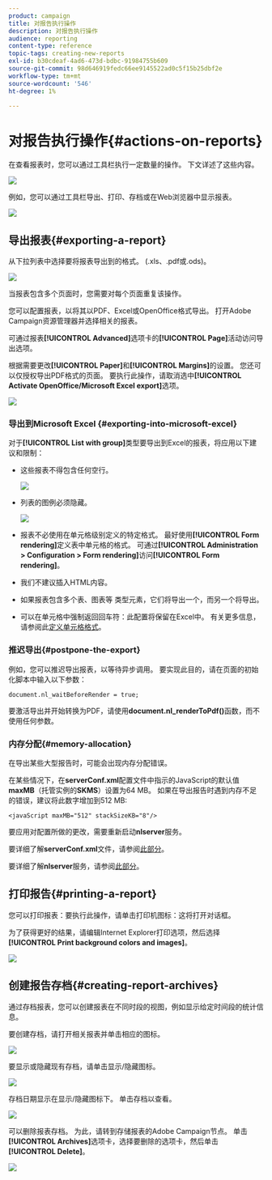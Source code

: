 ```yaml
---
product: campaign
title: 对报告执行操作
description: 对报告执行操作
audience: reporting
content-type: reference
topic-tags: creating-new-reports
exl-id: b30cdeaf-4ad6-473d-bdbc-91984755b609
source-git-commit: 98d646919fedc66ee9145522ad0c5f15b25dbf2e
workflow-type: tm+mt
source-wordcount: '546'
ht-degree: 1%

---
```


# 对报告执行操作{#actions-on-reports}

在查看报表时，您可以通过工具栏执行一定数量的操作。 下文详述了这些内容。

![](assets/s_ncs_advuser_report_wizard_2.png)

例如，您可以通过工具栏导出、打印、存档或在Web浏览器中显示报表。

![](assets/s_ncs_advuser_report_wizard_04.png)

## 导出报表{#exporting-a-report}

从下拉列表中选择要将报表导出到的格式。 (.xls、.pdf或.ods)。

![](assets/s_ncs_advuser_report_wizard_06.png)

当报表包含多个页面时，您需要对每个页面重复该操作。

您可以配置报表，以将其以PDF、Excel或OpenOffice格式导出。 打开Adobe Campaign资源管理器并选择相关的报表。

可通过报表&#x200B;**[!UICONTROL Advanced]**&#x200B;选项卡的&#x200B;**[!UICONTROL Page]**&#x200B;活动访问导出选项。

根据需要更改&#x200B;**[!UICONTROL Paper]**&#x200B;和&#x200B;**[!UICONTROL Margins]**&#x200B;的设置。 您还可以仅授权导出PDF格式的页面。 要执行此操作，请取消选中&#x200B;**[!UICONTROL Activate OpenOffice/Microsoft Excel export]**&#x200B;选项。

![](assets/s_ncs_advuser_report_wizard_021.png)

### 导出到Microsoft Excel {#exporting-into-microsoft-excel}

对于&#x200B;**[!UICONTROL List with group]**&#x200B;类型要导出到Excel的报表，将应用以下建议和限制：

* 这些报表不得包含任何空行。

   ![](assets/export_limitations_remove_empty_line.png)

* 列表的图例必须隐藏。

   ![](assets/export_limitations_hide_label.png)

* 报表不必使用在单元格级别定义的特定格式。 最好使用&#x200B;**[!UICONTROL Form rendering]**&#x200B;定义表中单元格的格式。 可通过&#x200B;**[!UICONTROL Administration > Configuration > Form rendering]**&#x200B;访问&#x200B;**[!UICONTROL Form rendering]**。
* 我们不建议插入HTML内容。
* 如果报表包含多个表、图表等 类型元素，它们将导出一个，而另一个将导出。
* 可以在单元格中强制返回回车符：此配置将保留在Excel中。 有关更多信息，请参阅此[定义单元格格式](../../reporting/using/creating-a-table.md#defining-cell-format)。

### 推迟导出{#postpone-the-export}

例如，您可以推迟导出报表，以等待异步调用。 要实现此目的，请在页面的初始化脚本中输入以下参数：

```
document.nl_waitBeforeRender = true;
```

要激活导出并开始转换为PDF，请使用&#x200B;**document.nl_renderToPdf()**&#x200B;函数，而不使用任何参数。

### 内存分配{#memory-allocation}

在导出某些大型报告时，可能会出现内存分配错误。

在某些情况下，在&#x200B;**serverConf.xml**&#x200B;配置文件中指示的JavaScript的默认值&#x200B;**maxMB**（托管实例的&#x200B;**SKMS**）设置为64 MB。 如果在导出报告时遇到内存不足的错误，建议将此数字增加到512 MB:

```
<javaScript maxMB="512" stackSizeKB="8"/>
```

要应用对配置所做的更改，需要重新启动&#x200B;**nlserver**&#x200B;服务。

要详细了解&#x200B;**serverConf.xml**&#x200B;文件，请参阅[此部分](../../production/using/configuration-principle.md)。

要详细了解&#x200B;**nlserver**&#x200B;服务，请参阅[此部分](../../production/using/administration.md)。

## 打印报告{#printing-a-report}

您可以打印报表：要执行此操作，请单击打印机图标：这将打开对话框。

为了获得更好的结果，请编辑Internet Explorer打印选项，然后选择&#x200B;**[!UICONTROL Print background colors and images]**。

![](assets/s_ncs_advuser_report_print_options.png)

## 创建报告存档{#creating-report-archives}

通过存档报表，您可以创建报表在不同时段的视图，例如显示给定时间段的统计信息。

要创建存档，请打开相关报表并单击相应的图标。

![](assets/s_ncs_advuser_report_wizard_07.png)

要显示或隐藏现有存档，请单击显示/隐藏图标。

![](assets/s_ncs_advuser_report_history_06.png)

存档日期显示在显示/隐藏图标下。 单击存档以查看。

![](assets/s_ncs_advuser_report_history_04.png)

可以删除报表存档。 为此，请转到存储报表的Adobe Campaign节点。 单击&#x200B;**[!UICONTROL Archives]**&#x200B;选项卡，选择要删除的选项卡，然后单击&#x200B;**[!UICONTROL Delete]**。

![](assets/s_ncs_advuser_report_history_01.png)
